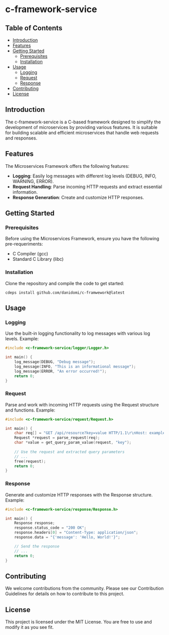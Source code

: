 # c-framework-service

## Table of Contents

- [Introduction](#introduction)
- [Features](#features)
- [Getting Started](#getting-started)
    - [Prerequisites](#prerequisites)
    - [Installation](#installation)
- [Usage](#usage)
    - [Logging](#logging)
    - [Request](#request)
    - [Response](#response)
- [Contributing](#contributing)
- [License](#license)

## Introduction

The c-framework-service is a C-based framework designed to simplify the development of microservices by providing various features. 
It is suitable for building scalable and efficient microservices that handle web requests and responses.

## Features

The Microservices Framework offers the following features:

- **Logging**: Easily log messages with different log levels (DEBUG, INFO, WARNING, ERROR).
- **Request Handling**: Parse incoming HTTP requests and extract essential information.
- **Response Generation**: Create and customize HTTP responses.

## Getting Started

### Prerequisites

Before using the Microservices Framework, ensure you have the following pre-requeriments:

- C Compiler (gcc)
- Standard C Library (libc)

### Installation

Clone the repository and compile the code to get started:

```shell
cdeps install github.com/danidomi/c-framwework@latest
```

## Usage

### Logging

Use the built-in logging functionality to log messages with various log levels. Example:

```c
#include <c-framework-service/logger/Logger.h>

int main() {
    log_message(DEBUG, "Debug message");
    log_message(INFO, "This is an informational message");
    log_message(ERROR, "An error occurred!");
    return 0;
}
```

### Request

Parse and work with incoming HTTP requests using the Request structure and functions. Example:

```c
#include <c-framework-service/request/Request.h>

int main() {
    char req[] = "GET /api/resource?key=value HTTP/1.1\r\nHost: example.com\r\n\r\n";
    Request *request = parse_request(req);
    char *value = get_query_param_value(request, "key");
    
    // Use the request and extracted query parameters
    // ...
    free(request);
    return 0;
}
```

### Response
Generate and customize HTTP responses with the Response structure. Example:

```c
#include <c-framework-service/response/Response.h>

int main() {
    Response response;
    response.status_code = "200 OK";
    response.headers[0] = "Content-Type: application/json";
    response.data = "{'message': 'Hello, World!'}";

    // Send the response
    // ...
    return 0;
}
```

## Contributing
We welcome contributions from the community. Please see our Contribution Guidelines for details on how to contribute to this project.

## License
This project is licensed under the MIT License. You are free to use and modify it as you see fit.

